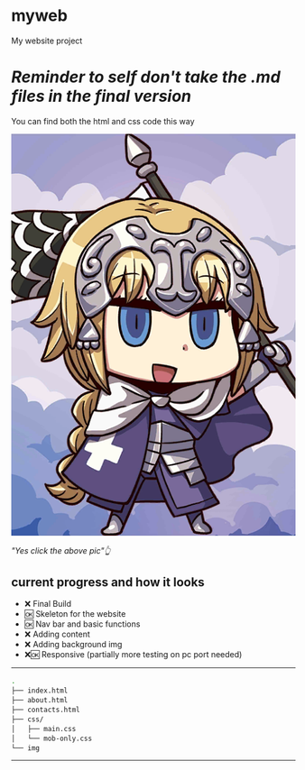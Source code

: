 # myweb
My website project

# *Reminder to self don't take the .md files in the final version*
You can find both the html and css code this way

[![DIS WAY][1]][2]

*"Yes click the above pic"👆*

## current progress and how it looks
- ❌ Final Build
- 🆗 Skeleton for the website
- 🆗 Nav bar and basic functions
- ❌ Adding content
- ❌ Adding background img
- ❌🆗 Responsive (partially more testing on pc port needed)

---

```bash
.
├── index.html
├── about.html
├── contacts.html
├── css/
│   ├── main.css
│   └── mob-only.css
└── img
```

---

[1]:./img/thisway.png
[2]:./md/info-tree.md

